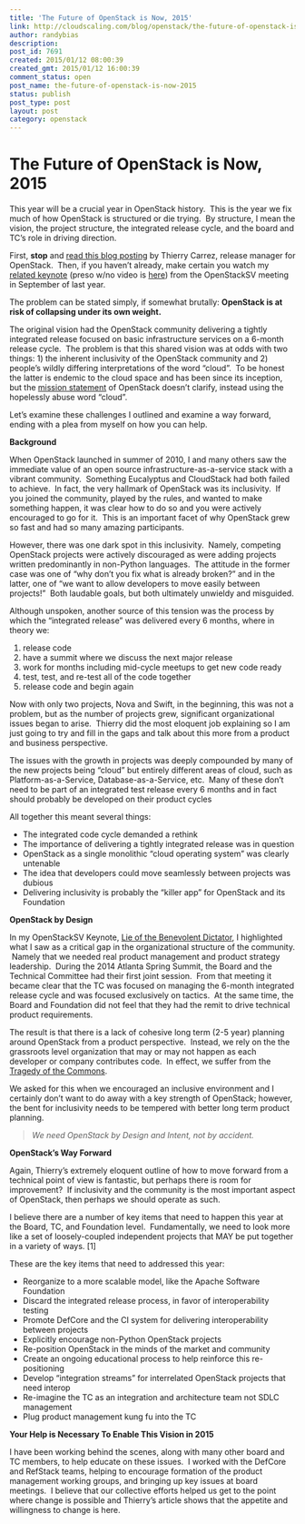 ```yaml
---
title: 'The Future of OpenStack is Now, 2015'
link: http://cloudscaling.com/blog/openstack/the-future-of-openstack-is-now-2015/
author: randybias
description: 
post_id: 7691
created: 2015/01/12 08:00:39
created_gmt: 2015/01/12 16:00:39
comment_status: open
post_name: the-future-of-openstack-is-now-2015
status: publish
post_type: post
layout: post
category: openstack
---
```


# The Future of OpenStack is Now, 2015

This year will be a crucial year in OpenStack history.  This is the year we fix much of how OpenStack is structured or die trying.  By structure, I mean the vision, the project structure, the integrated release cycle, and the board and TC’s role in driving direction.

First, **stop** and [read this blog posting](http://ttx.re/the-way-forward.html) by Thierry Carrez, release manager for OpenStack.  Then, if you haven’t already, make certain you watch my [related keynote](https://www.youtube.com/watch?v=zOAb6wfBYxU) (preso w/no video is [here](http://www.slideshare.net/mirantis/randy-bias-cloud-scaling-openstacksv)) from the OpenStackSV meeting in September of last year.

The problem can be stated simply, if somewhat brutally: **OpenStack is at risk of collapsing under its own weight.**

The original vision had the OpenStack community delivering a tightly integrated release focused on basic infrastructure services on a 6-month release cycle.  The problem is that this shared vision was at odds with two things: 1) the inherent inclusivity of the OpenStack community and 2) people’s wildly differing interpretations of the word “cloud”.  To be honest the latter is endemic to the cloud space and has been since its inception, but the [mission statement](https://wiki.openstack.org/wiki/Main_Page) of OpenStack doesn’t clarify, instead using the hopelessly abuse word “cloud”.

Let’s examine these challenges I outlined and examine a way forward, ending with a plea from myself on how you can help.

**Background**

When OpenStack launched in summer of 2010, I and many others saw the immediate value of an open source infrastructure-as-a-service stack with a vibrant community.  Something Eucalyptus and CloudStack had both failed to achieve.  In fact, the very hallmark of OpenStack was its inclusivity.  If you joined the community, played by the rules, and wanted to make something happen, it was clear how to do so and you were actively encouraged to go for it.  This is an important facet of why OpenStack grew so fast and had so many amazing participants.

However, there was one dark spot in this inclusivity.  Namely, competing OpenStack projects were actively discouraged as were adding projects written predominantly in non-Python languages.  The attitude in the former case was one of “why don’t you fix what is already broken?” and in the latter, one of “we want to allow developers to move easily between projects!”  Both laudable goals, but both ultimately unwieldy and misguided.

Although unspoken, another source of this tension was the process by which the “integrated release” was delivered every 6 months, where in theory we:

  1. release code
  2. have a summit where we discuss the next major release
  3. work for months including mid-cycle meetups to get new code ready
  4. test, test, and re-test all of the code together
  5. release code and begin again

Now with only two projects, Nova and Swift, in the beginning, this was not a problem, but as the number of projects grew, significant organizational issues began to arise.  Thierry did the most eloquent job explaining so I am just going to try and fill in the gaps and talk about this more from a product and business perspective.

The issues with the growth in projects was deeply compounded by many of the new projects being “cloud” but entirely different areas of cloud, such as Platform-as-a-Service, Database-as-a-Service, etc.  Many of these don’t need to be part of an integrated test release every 6 months and in fact should probably be developed on their product cycles

All together this meant several things:

  * The integrated code cycle demanded a rethink
  * The importance of delivering a tightly integrated release was in question
  * OpenStack as a single monolithic “cloud operating system” was clearly untenable
  * The idea that developers could move seamlessly between projects was dubious
  * Delivering inclusivity is probably the “killer app” for OpenStack and its Foundation

**OpenStack by Design**

In my OpenStackSV Keynote, [Lie of the Benevolent Dictator](http://www.slideshare.net/mirantis/randy-bias-cloud-scaling-openstacksv), I highlighted what I saw as a critical gap in the organizational structure of the community.  Namely that we needed real product management and product strategy leadership.  During the 2014 Atlanta Spring Summit, the Board and the Technical Committee had their first joint session.  From that meeting it became clear that the TC was focused on managing the 6-month integrated release cycle and was focused exclusively on tactics.  At the same time, the Board and Foundation did not feel that they had the remit to drive technical product requirements.

The result is that there is a lack of cohesive long term (2-5 year) planning around OpenStack from a product perspective.  Instead, we rely on the the grassroots level organization that may or may not happen as each developer or company contributes code.  In effect, we suffer from the [Tragedy of the Commons](https://en.wikipedia.org/wiki/Tragedy_of_the_commons).

We asked for this when we encouraged an inclusive environment and I certainly don’t want to do away with a key strength of OpenStack; however, the bent for inclusivity needs to be tempered with better long term product planning.

> _We need OpenStack by Design and Intent, not by accident._

**OpenStack’s Way Forward**

Again, Thierry’s extremely eloquent outline of how to move forward from a technical point of view is fantastic, but perhaps there is room for improvement?  If inclusivity and the community is the most important aspect of OpenStack, then perhaps we should operate as such.

I believe there are a number of key items that need to happen this year at the Board, TC, and Foundation level.  Fundamentally, we need to look more like a set of loosely-coupled independent projects that MAY be put together in a variety of ways. [1]

These are the key items that need to addressed this year:

  * Reorganize to a more scalable model, like the Apache Software Foundation
  * Discard the integrated release process, in favor of interoperability testing
  * Promote DefCore and the CI system for delivering interoperability between projects
  * Explicitly encourage non-Python OpenStack projects
  * Re-position OpenStack in the minds of the market and community
  * Create an ongoing educational process to help reinforce this re-positioning
  * Develop “integration streams” for interrelated OpenStack projects that need interop
  * Re-imagine the TC as an integration and architecture team not SDLC management
  * Plug product management kung fu into the TC

**Your Help is Necessary To Enable This Vision in 2015**

I have been working behind the scenes, along with many other board and TC members, to help educate on these issues.  I worked with the DefCore and RefStack teams, helping to encourage formation of the product management working groups, and bringing up key issues at board meetings.  I believe that our collective efforts helped us get to the point where change is possible and Thierry’s article shows that the appetite and willingness to change is here.